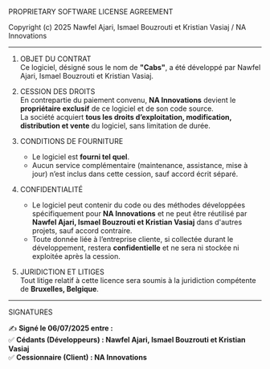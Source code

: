 PROPRIETARY SOFTWARE LICENSE AGREEMENT

Copyright (c) 2025 Nawfel Ajari, Ismael Bouzrouti et Kristian Vasiaj / NA Innovations

---

1. OBJET DU CONTRAT  
   Ce logiciel, désigné sous le nom de **"Cabs"**, a été développé par Nawfel Ajari, Ismael Bouzrouti et Kristian Vasiaj.

2. CESSION DES DROITS  
   En contrepartie du paiement convenu, **NA Innovations** devient le **propriétaire exclusif** de ce logiciel et de son code source.  
   La société acquiert **tous les droits d’exploitation, modification, distribution et vente** du logiciel, sans limitation de durée.

3. CONDITIONS DE FOURNITURE  
   - Le logiciel est **fourni tel quel**.  
   - Aucun service complémentaire (maintenance, assistance, mise à jour) n’est inclus dans cette cession, sauf accord écrit séparé.  

4. CONFIDENTIALITÉ  
   - Le logiciel peut contenir du code ou des méthodes développées spécifiquement pour **NA Innovations** et ne peut être réutilisé par **Nawfel Ajari, Ismael Bouzrouti et Kristian Vasiaj** dans d'autres projets, sauf accord contraire.  
   - Toute donnée liée à l’entreprise cliente, si collectée durant le développement, restera **confidentielle** et ne sera ni stockée ni exploitée après la cession.

5. JURIDICTION ET LITIGES  
   Tout litige relatif à cette licence sera soumis à la juridiction compétente de **Bruxelles, Belgique**.  

---

SIGNATURES  

✍️ **Signé le 06/07/2025 entre :**  
✅ **Cédants (Développeurs) : Nawfel Ajari, Ismael Bouzrouti et Kristian Vasiaj**  
✅ **Cessionnaire (Client) : NA Innovations** 
